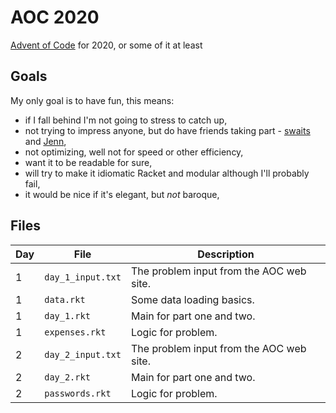 # AOC 2020
[Advent of Code](https://adventofcode.com/2020) for 2020, or some of it at least

## Goals

My only goal is to have fun, this means:

* if I fall behind I'm not going to stress to catch up,
* not trying to impress anyone, but do have friends taking part - 
  [swaits](https://git.sr.ht/~swaits/aoc2020/tree/master) and 
  [Jenn](https://github.com/jenndox),
* not optimizing, well not for speed or other efficiency,
* want it to be readable for sure,
* will try to make it idiomatic Racket and modular although I'll probably fail,
* it would be nice if it's elegant, but *not* baroque,

## Files

| Day | File | Description |
| --- | --------- | ------ |
| 1   | `day_1_input.txt` | The problem input from the AOC web site. |
| 1   | `data.rkt` | Some data loading basics. |
| 1   | `day_1.rkt` | Main for part one and two. |
| 1   | `expenses.rkt` | Logic for problem. |
| 2   | `day_2_input.txt` | The problem input from the AOC web site. |
| 2   | `day_2.rkt` | Main for part one and two. |
| 2   | `passwords.rkt` | Logic for problem. |
